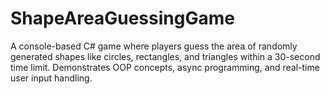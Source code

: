 # ShapeAreaGuessingGame
A console-based C# game where players guess the area of randomly generated shapes like circles, rectangles, and triangles within a 30-second time limit. Demonstrates OOP concepts, async programming, and real-time user input handling.
